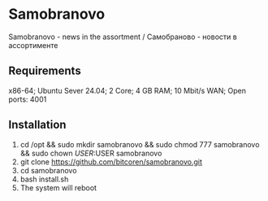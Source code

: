 # Samobranovo

Samobranovo - news in the assortment / Самобраново - новости в ассортименте

## Requirements

x86-64; Ubuntu Sever 24.04; 2 Core; 4 GB RAM; 10 Mbit/s WAN; Open ports: 4001

## Installation

1. cd /opt && sudo mkdir samobranovo && sudo chmod 777 samobranovo && sudo chown $USER:$USER samobranovo
3. git clone https://github.com/bitcoren/samobranovo.git
4. cd samobranovo
5. bash install.sh
6. The system will reboot
